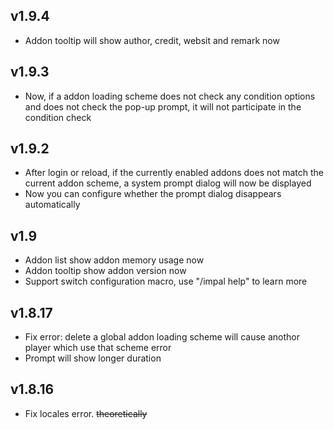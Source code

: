 ## v1.9.4
- Addon tooltip will show author, credit, websit and remark now

## v1.9.3
- Now, if a addon loading scheme does not check any condition options and does not check the pop-up prompt, it will not participate in the condition check

## v1.9.2
- After login or reload, if the currently enabled addons does not match the current addon scheme, a system prompt dialog will now be displayed
- Now you can configure whether the prompt dialog disappears automatically

## v1.9
- Addon list show addon memory usage now
- Addon tooltip show addon version now
- Support switch configuration macro, use "/impal help" to learn more 
## v1.8.17

- Fix error: delete a global addon loading scheme will cause anothor player which use that scheme error
- Prompt will show longer duration

## v1.8.16

- Fix locales error. ~~theoretically~~